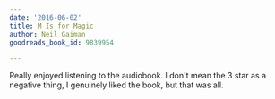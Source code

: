 ```yaml
---
date: '2016-06-02'
title: M Is for Magic
author: Neil Gaiman
goodreads_book_id: 9839954

---
```

Really enjoyed listening to the audiobook. I don't mean the 3 star as a negative thing, I genuinely liked the book, but that was all.
